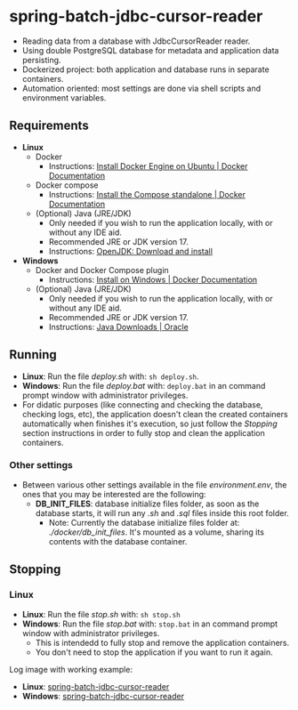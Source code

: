 # spring-batch-jdbc-cursor-reader
- Reading data from a database with JdbcCursorReader reader.
- Using double PostgreSQL database for metadata and application data persisting.
- Dockerized project: both application and database runs in separate containers.
- Automation oriented: most settings are done via shell scripts and environment variables.

## Requirements

- **Linux**
    - Docker
        - Instructions: [Install Docker Engine on Ubuntu | Docker Documentation](https://docs.docker.com/engine/install/ubuntu/)
    - Docker compose
        - Instructions: [Install the Compose standalone | Docker Documentation](https://docs.docker.com/compose/install/other/)
    - (Optional) Java (JRE/JDK)
        - Only needed if you wish to run the application locally, with or without any IDE aid.
        - Recommended JRE or JDK version 17.
        - Instructions: [OpenJDK: Download and install](https://openjdk.org/install/)
- **Windows**
    - Docker and Docker Compose plugin
        - Instructions: [Install on Windows | Docker Documentation](https://docs.docker.com/desktop/install/windows-install/)
    - (Optional) Java (JRE/JDK)
        - Only needed if you wish to run the application locally, with or without any IDE aid.
        - Recommended JRE or JDK version 17.
        - Instructions: [Java Downloads | Oracle](https://www.oracle.com/java/technologies/downloads/)

## Running

- **Linux**: Run the file *deploy.sh* with: `sh deploy.sh`.
- **Windows**: Run the file *deploy.bat* with: `deploy.bat` in an command prompt window with administrator privileges.
- For didatic purposes (like connecting and checking the database, checking logs, etc), the application doesn't clean the created containers automatically when finishes it's execution, so just follow the *Stopping* section instructions in order to fully stop and clean the application containers.

### Other settings
- Between various other settings available in the file *environment.env*, the ones that you may be interested are the following:
    - **DB_INIT_FILES**: database initialize files folder, as soon as the database starts, it will run any *.sh* and *.sql* files inside this root folder.
        - Note: Currently the database initialize files folder at: *./docker/db_init_files*. It's mounted as a volume, sharing its contents with the database container.

## Stopping

### Linux
- **Linux**: Run the file *stop.sh* with: `sh stop.sh`
- **Windows**: Run the file *stop.bat* with: `stop.bat` in an command prompt window with administrator privileges.
    - This is intendedd to fully stop and remove the application containers.
    - You don't need to stop the application if you want to run it again.

Log image with working example:
- **Linux**: [spring-batch-jdbc-cursor-reader](https://i.imgur.com/oo7F2UW.png)
- **Windows**: [spring-batch-jdbc-cursor-reader](https://i.imgur.com/d3ptTxS.png)
